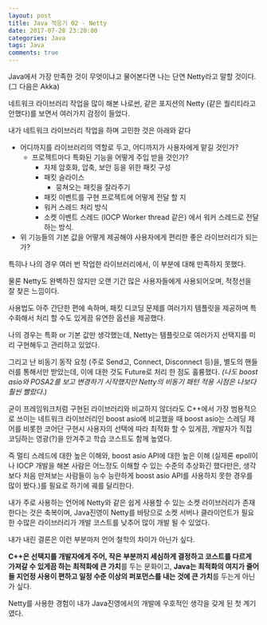 ```yaml
---
layout: post
title: Java 적응기 02 - Netty
date: 2017-07-28 23:20:00
categories: Java
tags: Java
comments: true
---
```

Java에서 가장 만족한 것이 무엇이냐고 물어본다면 나는 단연 Netty라고 말할 것이다. (그 다음은 Akka)

네트워크 라이브러리 작업을 많이 해본 나로썬, 같은 포지션의 Netty (같은 퀄리티라고 안했다)를 보면서 여러가지 감정이 들었다.

내가 네트워크 라이브러리 작업을 하며 고민한 것은 아래와 같다

* 어디까지를 라이브러리의 역할로 두고, 어디까지가 사용자에게 맡길 것인가?
    * 프로젝트마다 특화된 기능을 어떻게 주입 받을 것인가?
        * 자체 암호화, 압축, 보안 등을 위한 패킷 구성
        * 패킷 슬라이스
            * 뭉쳐오는 패킷을 잘라주기
        * 패킷 이벤트를 구현 프로젝트에 어떻게 전달 할 지
        * 워커 스레드 처리 방식
        * 소켓 이벤트 스레드 (IOCP Worker thread 같은) 에서 워커 스레드로 전달하는 방식.
* 위 기능들의 기본 값을 어떻게 제공해야 사용자에게 편리한 좋은 라이브러리가 되는 가?

특히나 나의 경우 여러 번 작업한 라이브러리에서, 이 부분에 대해 만족하지 못했다.

물론 Netty도 완벽하진 않지만 오랜 기간 많은 사용자들에게 사용되어오며, 적정선을 잘 찾은 느낌이다.

사용법도 아주 간단한 편에 속하며, 패킷 디코딩 문제를 여러가지 템플릿을 제공하며 특수화해서 처리 할 수도 있게끔 유연한 옵션을 제공했다.

나의 경우는 특화 or 기본 값만 생각했는데, Netty는 템플릿으로 여러가지 선택지를 미리 구현해두고 관리하고 있었다.

그리고 난 비동기 동작 요청 (주로 Send고, Connect, Disconnect 등)을, 별도의 핸들러를 통해서만 받았는데, 이에 대한 것도 Future로 처리 한 점도 훌륭했다. *(나도 boost asio와 POSA2를 보고 변경하기 시작했지만 Netty의 비동기 패턴 적용 시점은 나보다 훨씬 빨랐다.)*

굳이 프레임워크처럼 구현된 라이브러리와 비교하지 않더라도 C++에서 가장 범용적으로 쓰이는 네트워크 라이브러리인 boost asio에 비교했을 때 boost asio는 스레딩 제어를 비롯한 코어단 구현시 사용자의 선택에 따라 최적화 할 수 있게끔, 개발자가 직접 코딩하는 영광(?)을 안겨주고 학습 코스트도 함께 높였다.

즉 멀티 스레드에 대한 높은 이해와, boost asio API에 대한 높은 이해 (실제론 epoll이나 IOCP 개발을 해본 사람은 어느정도 이해할 수 있는 수준의 추상화긴 했다만은, 생각보다 처음 만져보는 사람들이 능수 능란하게 boost asio API를 사용하지 못한 경우를 많이 봤다.)를 필요로 하기에 궤를 달리한다.

내가 주로 사용하는 언어에 Netty와 같은 쉽게 사용할 수 있는 소켓 라이브러리가 존재한다는 것은 축복이며, Java진영이 Netty를 바탕으로 소켓 서버나 클라이언트가 필요한 수많은 라이브러리가 개발 코스트를 낮추어 많이 개발 될 수 있었다. 

내가 내린 결론은 이런 부분마저 언어 철학의 차이가 아닌가 싶다.

**C++은 선택지를 개발자에게 주어, 작은 부분까지 세심하게 결정하고 코스트를 다르게 가져갈 수 있게끔 하는 최적화에 큰 가치**를 두는 문화이고, **Java는 최적화의 여지가 줄어들 지언정 사용이 편하고 일정 수준 이상의 퍼포먼스를 내는 것에 큰 가치**를 두는게 아닌가 싶다.

Netty를 사용한 경험이 내가 Java진영에서의 개발에 우호적인 생각을 갖게 된 첫 계기였다.
